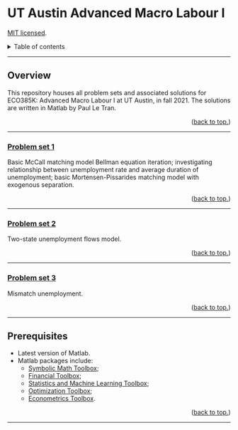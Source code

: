 # UT Austin Advanced Macro Labour I

[MIT licensed](https://github.com/PaulTran47/ECO385K/blob/main/LICENCE.md).

<details>
  <summary>Table of contents</summary>
  <ul>
    <li>
      <a href="#overview">Overview</a>
      <ol>
        <li><a href="#problem-set-1">Problem set 1</a></li>
        <li><a href="#problem-set-2">Problem set 2</a></li>
        <li><a href="#problem-set-3">Problem set 3</a></li>
      </ol>
    </li>
    <li><a href="#prerequisites">Prerequisites</a></li>
  </ul>
</details>

---

## Overview
This repository houses all problem sets and associated solutions for ECO385K: Advanced Macro Labour I at UT Austin, in fall 2021. The solutions are written in Matlab by Paul Le Tran.

<p align="right">
  (<a href="#ut-austin-advanced-macro-labour-i">back to top.</a>)
</p>

---

### [Problem set 1](https://github.com/PaulTran47/ECO385K/tree/main/problemset1)
Basic McCall matching model Bellman equation iteration; investigating relationship between unemployment rate and average duration of unemployment; basic Mortensen-Pissarides matching model with exogenous separation.

<p align="right">
  (<a href="#ut-austin-advanced-macro-labour-i">back to top.</a>)
</p>

---

### [Problem set 2](https://github.com/PaulTran47/ECO385K/tree/main/problemset2)
Two-state unemployment flows model.

<p align="right">
  (<a href="#ut-austin-advanced-macro-labour-i">back to top.</a>)
</p>

---

### [Problem set 3](https://github.com/PaulTran47/ECO385K/tree/main/problemset3)
Mismatch unemployment.

<p align="right">
  (<a href="#ut-austin-advanced-macro-labour-i">back to top.</a>)
</p>

---

## Prerequisites
* Latest version of Matlab.
* Matlab packages include:
  * [Symbolic Math Toolbox](https://www.mathworks.com/help/symbolic/);
  * [Financial Toolbox](https://www.mathworks.com/help/finance/);
  * [Statistics and Machine Learning Toolbox](https://www.mathworks.com/help/stats/);
  * [Optimization Toolbox](https://www.mathworks.com/help/optim/);
  * [Econometrics Toolbox](https://www.mathworks.com/help/econ/).

<p align="right">
  (<a href="#ut-austin-advanced-macro-labour-i">back to top.</a>)
</p>

---